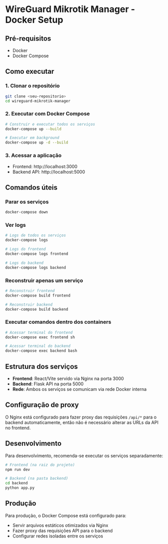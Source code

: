 
# WireGuard Mikrotik Manager - Docker Setup

## Pré-requisitos

- Docker
- Docker Compose

## Como executar

### 1. Clonar o repositório
```bash
git clone <seu-repositorio>
cd wireguard-mikrotik-manager
```

### 2. Executar com Docker Compose
```bash
# Construir e executar todos os serviços
docker-compose up --build

# Executar em background
docker-compose up -d --build
```

### 3. Acessar a aplicação
- Frontend: http://localhost:3000
- Backend API: http://localhost:5000

## Comandos úteis

### Parar os serviços
```bash
docker-compose down
```

### Ver logs
```bash
# Logs de todos os serviços
docker-compose logs

# Logs do frontend
docker-compose logs frontend

# Logs do backend
docker-compose logs backend
```

### Reconstruir apenas um serviço
```bash
# Reconstruir frontend
docker-compose build frontend

# Reconstruir backend
docker-compose build backend
```

### Executar comandos dentro dos containers
```bash
# Acessar terminal do frontend
docker-compose exec frontend sh

# Acessar terminal do backend
docker-compose exec backend bash
```

## Estrutura dos serviços

- **Frontend**: React/Vite servido via Nginx na porta 3000
- **Backend**: Flask API na porta 5000
- **Rede**: Ambos os serviços se comunicam via rede Docker interna

## Configuração de proxy

O Nginx está configurado para fazer proxy das requisições `/api/*` para o backend automaticamente, então não é necessário alterar as URLs da API no frontend.

## Desenvolvimento

Para desenvolvimento, recomenda-se executar os serviços separadamente:

```bash
# Frontend (na raiz do projeto)
npm run dev

# Backend (na pasta backend)
cd backend
python app.py
```

## Produção

Para produção, o Docker Compose está configurado para:
- Servir arquivos estáticos otimizados via Nginx
- Fazer proxy das requisições API para o backend
- Configurar redes isoladas entre os serviços
